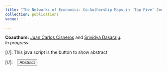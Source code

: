 ```yaml
---
title: "The Networks of Economics: Co-Authorship Maps in 'Top Five' Journals"
collection: publications
venue: ''

---
```


**Coauthors:** [Juan Carlos Cisneros][jccp] and [Srividya Dasaraju][sdasaraju].
<br>
_In progress._

[jccp]: https://jccisneros.com/
[sdasaraju]: https://www.linkedin.com/in/srividya-dasaraju-580a05133/

[//]: This java script is the button to show abstract
<script>
 function visib(id) {
  var x = document.getElementById(id);
  if (x.style.display === "block") {
    x.style.display = "none";
  } else {
    x.style.display = "block";
  }
}
</script>

[//]:&emsp;<button onclick="visib('polariz')" class="btn btn--inverse btn--small">Abstract</button>
